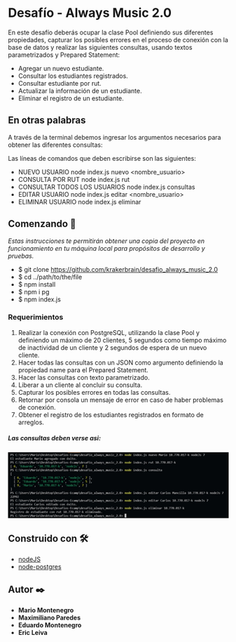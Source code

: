 # Desafío - Always Music 2.0

En este desafío deberás ocupar la clase Pool definiendo sus diferentes propiedades, capturar los posibles errores en el proceso de conexión con la base de datos y realizar las siguientes consultas, usando textos parametrizados y Prepared Statement:

- Agregar un nuevo estudiante.
- Consultar los estudiantes registrados.
- Consultar estudiante por rut.
- Actualizar la información de un estudiante.
- Eliminar el registro de un estudiante.

## En otras palabras

A través de la terminal debemos ingresar los argumentos necesarios para obtener las diferentes consultas:

Las líneas de comandos que deben escribirse son las siguientes:

- NUEVO USUARIO node index.js nuevo <nombre_usuario> <rut> <curso> <nivel>
- CONSULTA POR RUT node index.js rut <rut>
- CONSULTAR TODOS LOS USUARIOS node index.js consultas
- EDITAR USUARIO node index.js editar <nombre_usuario> <rut> <curso> <nivel>
- ELIMINAR USUARIO node index.js eliminar <rut>

## Comenzando 🚀

_Estas instrucciones te permitirán obtener una copia del proyecto en funcionamiento en tu máquina local para propósitos de desarrollo y pruebas._

- $ git clone https://github.com/krakerbrain/desafio_always_music_2.0
- $ cd ../path/to/the/file
- $ npm install
- $ npm i pg
- $ npm index.js <argumentos necesarios descritos arriba>

### Requerimientos

1. Realizar la conexión con PostgreSQL, utilizando la clase Pool y definiendo un máximo de 20 clientes, 5 segundos como tiempo máximo de inactividad de un cliente y 2 segundos de espera de un nuevo cliente.
2. Hacer todas las consultas con un JSON como argumento definiendo la propiedad name para el Prepared Statement.
3. Hacer las consultas con texto parametrizado.
4. Liberar a un cliente al concluir su consulta.
5. Capturar los posibles errores en todas las consultas.
6. Retornar por consola un mensaje de error en caso de haber problemas de conexión.
7. Obtener el registro de los estudiantes registrados en formato de arreglos.

##### Las consultas deben verse asi:

![Roommates](/readme_files/consultas.jpg)

## Construido con 🛠️

- [nodeJS](https://nodejs.org/en/)
- [node-postgres](https://node-postgres.com/api/pool)

## Autor ✒️

- **Mario Montenegro**
- **Maximiliano Paredes**
- **Eduardo Montenegro**
- **Eric Leiva**

